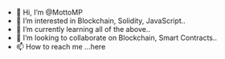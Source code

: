 - 👋 Hi, I’m @MottoMP
- 👀 I’m interested in Blockchain, Solidity, JavaScript..
- 🌱 I’m currently learning all of the above..
- 💞️ I’m looking to collaborate on Blockchain, Smart Contracts..
- 📫 How to reach me ...here

<!---
MottoMP/MottoMP is a ✨ special ✨ repository because its `README.md` (this file) appears on your GitHub profile.
You can click the Preview link to take a look at your changes.
--->
